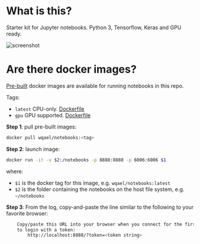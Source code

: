 # What is this?

Starter kit for Jupyter notebooks. Python 3, Tensorflow, Keras and GPU ready.

![screenshot](https://user-images.githubusercontent.com/1386868/38400484-2525b10a-398b-11e8-84a6-e9b53611ce05.jpg)


# Are there docker images?

[Pre-built](https://hub.docker.com/r/wqael/notebooks/) docker images are available for running notebooks in this repo.

Tags:

* `latest` CPU-only. [Dockerfile](docker/Dockerfile)
* `gpu` GPU supported. [Dockerfile](docker-gpu/Dockerfile)

**Step 1**: pull pre-built images:

```sh
docker pull wqael/notebooks:<tag>
```

**Step 2**: launch image:

```sh
docker run -it -v $2:/notebooks -p 8888:8888 -p 6006:6006 $1
```

where:

* `$1` is the docker tag for this image, e.g. `wqael/notebooks:latest`
* `$2` is the folder containing the notebooks on the host file system, e.g. `~/notebooks`


**Step 3**: From the log, copy-and-paste the line similar to the following to your favorite browser:

```sh
    Copy/paste this URL into your browser when you connect for the first time,
    to login with a token:
        http://localhost:8888/?token=<token string>
```
